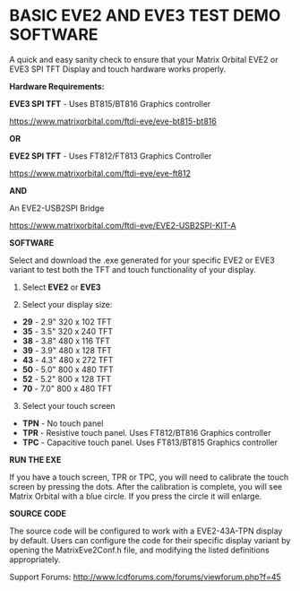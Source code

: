 # BASIC EVE2 AND EVE3 TEST DEMO SOFTWARE
A quick and easy sanity check to ensure that your Matrix Orbital EVE2 or EVE3 SPI TFT Display and touch hardware works properly.

**Hardware Requirements:**

**EVE3 SPI TFT** - Uses BT815/BT816 Graphics controller

https://www.matrixorbital.com/ftdi-eve/eve-bt815-bt816

**OR**

**EVE2 SPI TFT** - Uses FT812/FT813 Graphics Controller

https://www.matrixorbital.com/ftdi-eve/eve-ft812

**AND**

An EVE2-USB2SPI Bridge

https://www.matrixorbital.com/ftdi-eve/EVE2-USB2SPI-KIT-A


**SOFTWARE**

Select and download the .exe generated for your specific EVE2 or EVE3 variant to test both the TFT and touch functionality of your display. 

1. Select **EVE2** or **EVE3**

2. Select your display size:

* **29** - 2.9" 320 x 102 TFT
* **35** - 3.5" 320 x 240 TFT
* **38** - 3.8" 480 x 116 TFT
* **39** - 3.9" 480 x 128 TFT
* **43** - 4.3" 480 x 272 TFT
* **50** - 5.0" 800 x 480 TFT
* **52** - 5.2" 800 x 128 TFT
* **70** - 7.0" 800 x 480 TFT


3. Select your touch screen

* **TPN** - No touch panel
* **TPR** - Resistive touch panel. Uses FT812/BT816 Graphics controller
* **TPC** - Capacitive touch panel. Uses FT813/BT815 Graphics controller

**RUN THE EXE**

If you have a touch screen, TPR or TPC, you will need to calibrate the touch screen by pressing the dots. After the calibration is complete, you will see Matrix Orbital with a blue circle. If you press the circle it will enlarge.

**SOURCE CODE**

The source code will be configured to work with a EVE2-43A-TPN display by default. Users can configure the code for their specific display 
variant by opening the MatrixEve2Conf.h file, and modifying the listed definitions appropriately.

Support Forums: http://www.lcdforums.com/forums/viewforum.php?f=45

